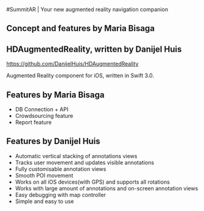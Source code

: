 #SummitAR | Your new augmented reality navigation companion
## Concept and features by Maria Bisaga

## HDAugmentedReality, written by Danijel Huis
https://github.com/DanijelHuis/HDAugmentedReality

Augmented Reality component for iOS, written in Swift 3.0.

## Features by Maria Bisaga
- DB Connection + API
- Crowdsourcing feature
- Report feature

## Features by Danijel Huis

- Automatic vertical stacking of annotations views
- Tracks user movement and updates visible annotations
- Fully customisable annotation views
- Smooth POI movement
- Works on all iOS devices(with GPS) and supports all rotations
- Works with large amount of annotations and on-screen annotation views
- Easy debugging with map controller
- Simple and easy to use